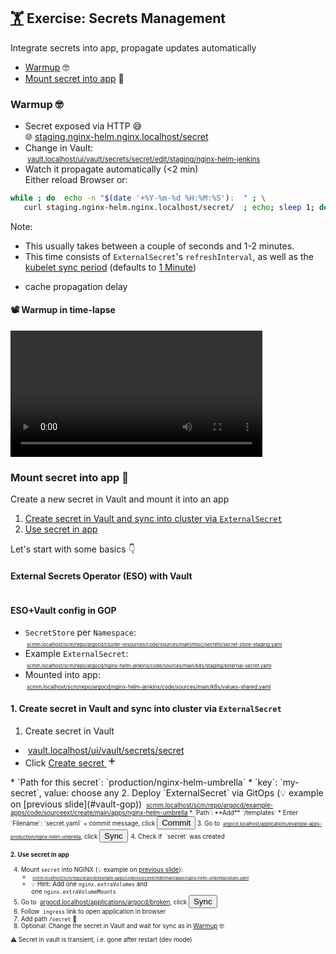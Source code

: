 <!-- .slide: id="exercise-secrets" -->
## [🏋️](#exercises) Exercise: Secrets Management  <img data-src="images/vault-logo.svg" style="height: 1.2em; vertical-align: middle;"/> <img data-src="images/eso-round-logo.svg" style="height: 1.2em; vertical-align: middle;"/> 
Integrate secrets into app, propagate updates automatically

* [Warmup](#secrets-warmup) 🤓
* [Mount secret into app](#secrets-advanced) 🚀



### Warmup 🤓
<!-- .slide: id="secrets-warmup" -->

* Secret exposed via HTTP 😅  
  <span style="font-size: 100%">🌐 <a href="http://staging.nginx-helm.nginx.localhost/secret/">staging.nginx-helm.nginx.localhost/secret</a>
* Change in Vault:  
  <span style="font-size: 80%"><img data-src="images/vault-logo.svg" style="height: 1em; vertical-align: middle;"/> <a  target="_blank"  href="http://vault.localhost/ui/vault/auth?redirect_to=%2Fvault%2Fsecrets%2Fsecret%2Fedit%2Fstaging%2Fnginx-helm-jenkins&with=userpass">vault.localhost/ui/vault/secrets/secret/edit/staging/nginx-helm-jenkins</a>
* Watch it propagate automatically  (<2 min)  
  Either reload Browser or:
```bash
while ; do  echo -n "$(date '+%Y-%m-%d %H:%M:%S'):  " ; \
   curl staging.nginx-helm.nginx.localhost/secret/  ; echo; sleep 1; done
```
Note:
* This usually takes between a couple of seconds and 1-2 minutes.  
* This time consists of `ExternalSecret`'s `refreshInterval`, as well as the [kubelet sync period](https://v1-25.docs.kubernetes.io/docs/concepts/configuration/configmap/#mounted-configmaps-are-updated-automatically)
(defaults to [1 Minute](https://kubernetes.io/docs/reference/config-api/kubelet-config.v1beta1/#kubelet-config-k8s-io-v1beta1-KubeletConfiguration))
+ cache propagation delay



#### 📽️ Warmup in time-lapse

<a href="https://user-images.githubusercontent.com/1824962/215204174-eadf180b-2a82-4273-8cbb-6e7c187267c6.mp4">
  <video controls loop data-autoplay width="80%">
    <source data-src="https://user-images.githubusercontent.com/1824962/215204174-eadf180b-2a82-4273-8cbb-6e7c187267c6.mp4" type="video/mp4">
  </video>
</a>



### Mount secret into app 🚀
<!-- .slide: id="secrets-advanced" -->

Create a new secret in Vault and mount it into an app 

1. [Create secret in Vault and sync into cluster via `ExternalSecret`](#secrets-advanced-1)
2. [Use secret in app](#secrets-advanced-2)

Let's start with some basics <a class="navigate-next">👇️</a>



<!-- .slide: style="text-align: center;" -->
#### External Secrets Operator (ESO) with Vault

<img data-src="images/External-Secret-Operator-Flow.svg" width="120%"/>



<!-- .slide: style="text-align: center;" data-background-image="images/External-Secret-Operator-CRs.svg" data-background-size="contain" -->



#### ESO+Vault config in GOP
<!-- .slide: id="vault-gop" -->

* `SecretStore` per `Namespace`:  
  <span style="font-size: 55%"><img data-src="images/Git-Icon-1788C.svg" style="height: 1.2em; vertical-align: middle;"/>  <a href="http://scmm.localhost/scm/repo/argocd/cluster-resources/code/sources/main/misc/secrets/secret-store-staging.yaml/">scmm.localhost/scm/repo/argocd/cluster-resources/code/sources/main/misc/secrets/secret-store-staging.yaml</a>
* Example `ExternalSecret`:  
  <span style="font-size: 55%"><img data-src="images/Git-Icon-1788C.svg" style="height: 1.2em; vertical-align: middle;"/>  <a href="http://scmm.localhost/scm/repo/argocd/nginx-helm-jenkins/code/sources/main/k8s/staging/external-secret.yaml">scmm.localhost/scm/repo/argocd/nginx-helm-jenkins/code/sources/main/k8s/staging/external-secret.yaml</a>
* Mounted into app:  
  <span style="font-size: 60%"><img data-src="images/Git-Icon-1788C.svg" style="height: 1.2em; vertical-align: middle;"/>  <a href="http://scmm.localhost/scm/repo/argocd/nginx-helm-jenkins/code/sources/main/k8s/values-shared.yaml">scmm.localhost/scm/repo/argocd/nginx-helm-jenkins/code/sources/main/k8s/values-shared.yaml</a>



#### 1. Create secret in Vault and sync into cluster via `ExternalSecret`
<!-- .slide: style="font-size:80%" -->
<!-- .slide: id="secrets-advanced-1" -->


1. Create secret in Vault
  * <span style="font-size: 100%"><img data-src="images/vault-logo.svg" style="height: 1.2em; vertical-align: middle;"/> <a href="http://vault.localhost/ui/vault/secrets/secret/">vault.localhost/ui/vault/secrets/secret</a></span> 
  * Click <a class="toolbar-link" target="_blank" href="http://vault.localhost/ui/vault/secrets/secret/create?initialKey=production%2Fnginx-helm-umbrella">Create secret <svg class="flight-icon flight-icon-plus flight-icon-display-inline" aria-hidden="true" data-test-icon="plus" fill="currentColor" width="16" height="16" viewBox="0 0 16 16" xmlns="http://www.w3.org/2000/svg">
    <use href="#flight-plus-16"></use><symbol id="flight-plus-16" viewBox="0 0 16 16"><path d="M9 3.5a.75.75 0 00-1.5 0V7H4a.75.75 0 000 1.5h3.5V12A.75.75 0 009 12V8.5h3.5a.75.75 0 000-1.5H9V3.5z"></path></symbol>
</svg>
</a>  
  * `Path for this secret`: `production/nginx-helm-umbrella`
  * `key`: `my-secret`, value: choose any 
2. Deploy `ExternalSecret` via GitOps (💡 example on [previous slide](#vault-gop))  
   <span style="font-size: 70%"><img data-src="images/Git-Icon-1788C.svg" style="height: 1.2em; vertical-align: middle;"/>  <a href="http://scmm.localhost/scm/repo/argocd/example-apps/code/sourceext/create/main/apps/nginx-helm-umbrella">scmm.localhost/scm/repo/argocd/example-apps/code/sourceext/create/main/apps/nginx-helm-umbrella</a> 
  * `Path`: **Add** `/templates`
  * Enter `Filename`: `secret.yaml` + commit message, click <button type="button" class="button is-primary">Commit</button>
3. Go to 
  <span style="font-size: 75%"><img data-src="images/argo-icon.svg" style="height: 1.2em; vertical-align: middle;"/> <a href="http://argocd.localhost/applications/example-apps-production/nginx-helm-umbrella">argocd.localhost/applications/example-apps-production/nginx-helm-umbrella</a></span>, click <button class="argo-button argo-button--base" style="margin-right: 2px;"><i class="fa fa-sync" style="margin-left: -5px; margin-right: 5px;"></i><span class="show-for-medium">Sync</span></div></button>
4. Check if <img data-src="images/secret.svg" style="height: 1.2em; vertical-align: middle;"/> `secret` was created  



#### 2. Use secret in app
<!-- .slide: id="secrets-advanced-2" -->
<!-- .slide: style="font-size:80%" -->

4. Mount `secret` into NGINX (💡 example on [previous slide](#vault-gop)):  
   * <span style="font-size: 65%"><img data-src="images/Git-Icon-1788C.svg" style="height: 1.2em; vertical-align: middle;"/> <a href="http://scmm.localhost/scm/repo/argocd/example-apps/code/sourceext/edit/main/apps/nginx-helm-umbrella/values.yaml">scmm.localhost/scm/repo/argocd/example-apps/code/sourceext/edit/main/apps/nginx-helm-umbrella/values.yaml</a></span>  
   * 💡 Hint: Add one `nginx.extraVolumes` and  
      one `nginx.extraVolumeMounts`
5. Go to <img data-src="images/argo-icon.svg" style="height: 1.2em; vertical-align: middle;"/> [argocd.localhost/applications/argocd/broken](http://argocd.localhost/applications/argocd/broken), click <button class="argo-button argo-button--base" style="margin-right: 2px;"><i class="fa fa-sync" style="margin-left: -5px; margin-right: 5px;"></i><span class="show-for-medium">Sync</span></div></button>
6. Follow <img data-src="images/ing.svg" style="height: 1.2em; vertical-align: middle;"/> `ingress`  [<i class="fa fa-external-link-alt"></i>](http://broken-application.localhost/) link to open application in browser
7. Add path `/secret` 🥳
8. Optional: Change the secret in Vault and wait for sync as in [Warmup](#secrets-warmup) 🤓

⚠️ Secret in vault is transient, i.e. gone after restart (dev mode)